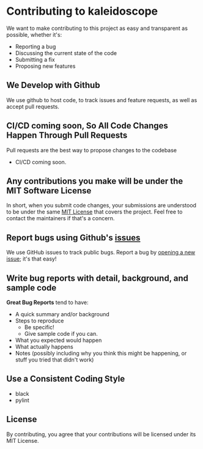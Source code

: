 # Contributing to kaleidoscope
We want to make contributing to this project as easy and transparent as possible, whether it's:

- Reporting a bug
- Discussing the current state of the code
- Submitting a fix
- Proposing new features

## We Develop with Github
We use github to host code, to track issues and feature requests, as well as accept pull requests.

## CI/CD coming soon, So All Code Changes Happen Through Pull Requests
Pull requests are the best way to propose changes to the codebase
- CI/CD coming soon.

## Any contributions you make will be under the MIT Software License
In short, when you submit code changes, your submissions are understood to be under the same [MIT License](https://github.com/VectorInstitute/kaleidoscope/blob/main/LICENSE) that covers the project. Feel free to contact the maintainers if that's a concern.

## Report bugs using Github's [issues](https://github.com/VectorInstitute/kaleidoscope/issues)
We use GitHub issues to track public bugs. Report a bug by [opening a new issue](); it's that easy!

## Write bug reports with detail, background, and sample code

**Great Bug Reports** tend to have:

- A quick summary and/or background
- Steps to reproduce
  - Be specific!
  - Give sample code if you can.
- What you expected would happen
- What actually happens
- Notes (possibly including why you think this might be happening, or stuff you tried that didn't work)

## Use a Consistent Coding Style

* black
* pylint

## License
By contributing, you agree that your contributions will be licensed under its MIT License.
